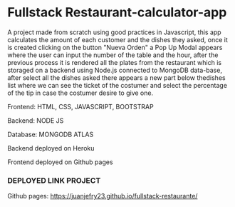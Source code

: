 # Fullstack Restaurant-calculator-app


A project made from scratch using good practices in Javascript, this app calculates the amount of each customer and the dishes they asked, once it is created clicking on the button "Nueva Orden" a Pop Up Modal appears where the user can input the number of the table and the hour, after the previous process it is rendered all the plates from the restaurant which is storaged on a backend using Node.js connected to MongoDB data-base, after select all the dishes asked there appears a new part below thedishes list where we can see the ticket of the costumer and select the percentage of the tip in case the costumer desire to give one.

Frontend: HTML, CSS, JAVASCRIPT, BOOTSTRAP

Backend: NODE JS

Database: MONGODB ATLAS

Backend deployed on Heroku

Frontend deployed on Github pages

### DEPLOYED LINK PROJECT

Github pages: https://juanjefry23.github.io/fullstack-restaurante/
